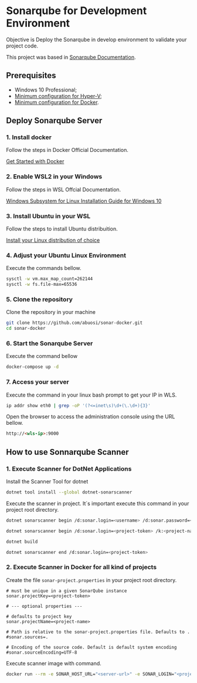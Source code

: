 # Sonarqube for Development Environment

Objective is Deploy the Sonarqube in develop environment to validate your project code.

This project was based in [Sonarqube Documentation](https://docs.sonarqube.org).

## Prerequisites

- Windows 10 Professional;
- [Minimum configuration for Hyper-V](https://docs.microsoft.com/en-us/virtualization/hyper-v-on-windows/reference/hyper-v-requirements);
- [Minimum configuration for Docker](https://docs.docker.com/docker-for-windows/install/#what-to-know-before-you-install).

## Deploy Sonarqube Server

### 1. Install docker

Follow the steps in Docker Official Documentation.

[Get Started with Docker](https://www.docker.com/get-started)

### 2. Enable WSL2 in your Windows

Follow the steps in WSL Offcial Documentation.

[Windows Subsystem for Linux Installation Guide for Windows 10](https://docs.microsoft.com/en-us/windows/wsl/install-win10)

### 3. Install Ubuntu in your WSL

Follow the steps to install Ubuntu distribuition.

[Install your Linux distribution of choice](https://docs.microsoft.com/en-us/windows/wsl/install-win10#step-6---install-your-linux-distribution-of-choice)

### 4. Adjust your Ubuntu Linux Environment 

Execute the commands bellow.

```sh
sysctl -w vm.max_map_count=262144
sysctl -w fs.file-max=65536
```
### 5. Clone the repository 

Clone the repository in your machine

```bash
git clone https://github.com/abuosi/sonar-docker.git
cd sonar-docker
```

### 6. Start the Sonarqube Server

Execute the command bellow

```bash
docker-compose up -d
```
### 7. Access your server 

Execute the command in your linux bash prompt to get your IP in WLS.

```bash
ip addr show eth0 | grep -oP '(?<=inet\s)\d+(\.\d+){3}'
```
Open the browser to access the administration console using the URL bellow.

```html
http://<wls-ip>:9000
```

## How to use Sonnarqube Scanner

### 1. Execute Scanner for DotNet Applications

Install the Scanner Tool for dotnet

```bash
dotnet tool install --global dotnet-sonarscanner
```
Execute the scanner in project. It´s important execute this command in your project root directory.

```bash
dotnet sonarscanner begin /d:sonar.login=<username> /d:sonar.password=<password> /k:<project-name>

dotnet sonarscanner begin /d:sonar.login=<project-token> /k:<project-name>

dotnet build

dotnet sonarscanner end /d:sonar.login=<project-token>
```
### 2. Execute Scanner in Docker for all kind of projects  

Create the file `sonar-project.properties` in your project root directory.

```properties
# must be unique in a given SonarQube instance
sonar.projectKey=<project-token>

# --- optional properties ---

# defaults to project key
sonar.projectName=<project-name>
 
# Path is relative to the sonar-project.properties file. Defaults to .
#sonar.sources=.
 
# Encoding of the source code. Default is default system encoding
#sonar.sourceEncoding=UTF-8
```

Execute scanner image with command. 

```bash
docker run --rm -e SONAR_HOST_URL="<server-url>" -e SONAR_LOGIN="<project-token>" -v "<src-path>:/usr/src" sonarsource/sonar-scanner-cli
```

